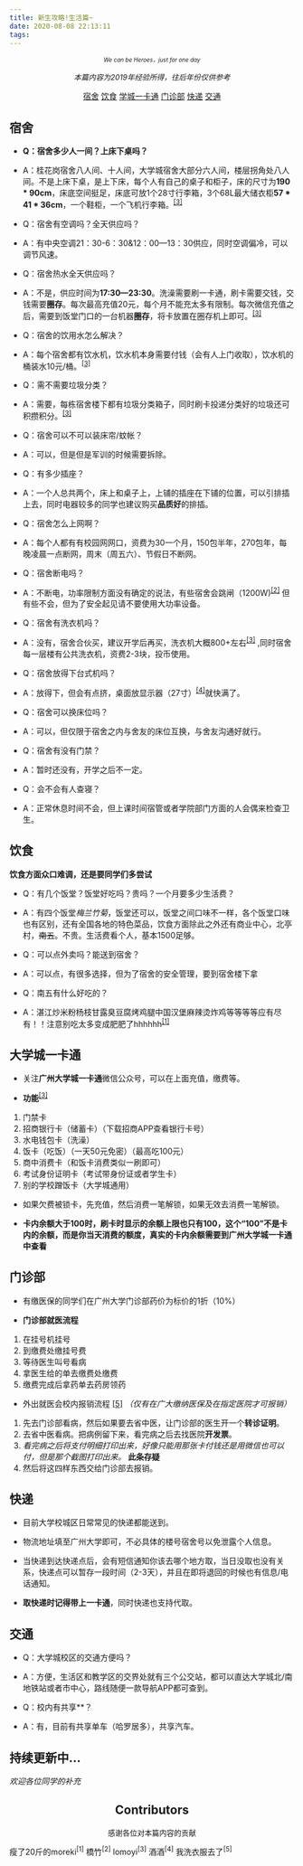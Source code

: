 ```yaml
---
title: 新生攻略!生活篇~
date: 2020-08-08 22:13:11
tags:
---
```



<center>


<font size="1">*We can be Heroes，just for one day*</font>


<font size="2">*本篇内容为2019年经验所得，往后年份仅供参考*</font>

</center>

<!--more-->


<!-- TOC -->
<center>

[宿舍](#宿舍)
[饮食](#饮食)
[学城一卡通](#大学城一卡通)
[门诊部](#门诊部)
[快递](#快递)
[交通](#交通)

</center>
<!-- /TOC -->


## 宿舍

+ **Q：宿舍多少人一间？上床下桌吗？**
+ A：桂花岗宿舍八人间、十人间，大学城宿舍大部分六人间，楼层拐角处八人间。不是上床下桌，是上下床，每个人有自己的桌子和柜子，床的尺寸为**190 * 90cm**，床底空间挺足，床底可放1个28寸行李箱，3个68L最大储衣柜**57 * 41 * 36cm**，一个鞋柜，一个飞机行李箱。<sup>[[3]](#3)</sup>
  
  
+ Q：宿舍有空调吗？全天供应吗？
+ A：有中央空调21：30-6：30&12：00—13：30供应，同时空调偏冷，可以调节风速。


+ Q：宿舍热水全天供应吗？
+ A：不是，供应时间为**17:30—23:30**。洗澡需要刷一卡通，刷卡需要交钱，交钱需要**圈存**。每次最高充值20元，每个月不能充太多有限制。每次微信充值之后，需要到饭堂门口的一台机器**圈存**，将卡放置在圈存机上即可。<sup>[[3]](#3)</sup>


+ Q：宿舍的饮用水怎么解决？
+ A：每个宿舍都有饮水机，饮水机本身需要付钱（会有人上门收取），饮水机的桶装水10元/桶。<sup>[[3]](#3)</sup>


+ Q：需不需要垃圾分类？
+ A：需要，每栋宿舍楼下都有垃圾分类箱子，同时刷卡投递分类好的垃圾还可积攒积分。<sup>[[3]](#3)</sup>


+ Q：宿舍可以不可以装床帘/蚊帐？
+ A：可以，但是但是军训的时候需要拆除。


+ Q：有多少插座？
+ A：一个人总共两个，床上和桌子上，上铺的插座在下铺的位置，可以引排插上去，同时电器较多的同学也建议购买**品质好**的排插。


+ Q：宿舍怎么上网啊？
+ A：每个人都有有校园网网口，资费为30一个月，150包半年，270包年，每晚凌晨一点断网，周末（周五六）、节假日不断网。


+ Q：宿舍断电吗？
+ A：不断电，功率限制方面没有确定的说法，有些宿舍会跳闸（1200W)<sup>[[2]](#2)</sup> 但有些不会，但为了安全起见请不要使用大功率设备。


+ Q：宿舍有洗衣机吗？
+ A：没有，宿舍合伙买，建议开学后再买，洗衣机大概800+左右<sup>[[3]](#3)</sup> ,同时宿舍每一层楼有公共洗衣机，资费2-3块，投币使用。
  

+ Q：宿舍放得下台式机吗？
+ A：放得下，但会有点挤，桌面放显示器（27寸）<sup>[[4]](#4)</sup>就快满了。


+ Q：宿舍可以换床位吗？
+ A：可以，但仅限于宿舍之内与舍友的床位互换，与舍友沟通好就行。


+ Q：宿舍有没有门禁？
+ A：暂时还没有，开学之后不一定。


+ Q：会不会有人查寝？
+ A：正常休息时间不会，但上课时间宿管或者学院部门方面的人会偶来检查卫生。
  

## 饮食

**饮食方面众口难调，还是要同学们多尝试**

+ Q：有几个饭堂？饭堂好吃吗？贵吗？一个月要多少生活费？
+ A：有四个饭堂*梅兰竹菊*，饭堂还可以，饭堂之间口味不一样，各个饭堂口味也有区别，还有全国各地的特色菜品，饮食方面除此之外还有商业中心，北亭村，~~南五~~。不贵。生活费看个人，基本1500足够。


+ Q：可以点外卖吗？能送到宿舍？
+ A：可以点，有很多选择，但为了宿舍的安全管理，要到宿舍楼下拿


+ Q：南五有什么好吃的？
+ A：湛江炒米粉杨枝甘露臭豆腐烤鸡腿中国汉堡麻辣烫炸鸡等等等等应有尽有！！注意别吃太多变成肥肥了hhhhhh<sup>[[1]](#1)</sup>


## 大学城一卡通


+ 关注**广州大学城一卡通**微信公众号，可以在上面充值，缴费等。


+ **功能**<sup>[[3]](#3)</sup>
1. 门禁卡
2. 招商银行卡（储蓄卡）（下载招商APP查看银行卡号）
3. 水电钱包卡（洗澡）
4. 饭卡（吃饭）（一天50元免密）（最高吃100元）
5. 商中消费卡（和饭卡消费类似一刷即可）
6. 考试身份证明卡（考试带身份证或者学生卡）
7. 别的学校蹭饭卡（大学城通用）


+ 如果欠费被锁卡，先充值，然后消费一笔解锁，如果无效去消费一笔解锁。


+ **卡内余额大于100时，刷卡时显示的余额上限也只有100，这个“100”不是卡内的余额，而是你当天消费的额度，真实的卡内余额需要到广州大学城一卡通中查看**


## 门诊部


+ 有缴医保的同学们在广州大学门诊部药价为标价的1折（10%）


+ **门诊部就医流程**
1. 在挂号机挂号
2. 到缴费处缴挂号费
3. 等待医生叫号看病
4. 拿医生给的单去缴费处缴费
5. 缴费完成后拿药单去药房领药


+ 外出就医会校内报销流程 [[5]](#5)
*（仅有在广大缴纳医保及在指定医院才可报销）*


1. 先去门诊部看病，然后如果要去省中医，让门诊部的医生开一个**转诊证明**。
2. 去省中医看病。把病例留下来，看完病之后去找医院**开发票**。
3. *看完病之后将支付明细打印出来，好像只能用那张卡付钱还是用微信也可以付，但是那个截图打印出来。* **此条存疑**
4. 然后将这四样东西交给门诊部去报销。


## 快递

+ 目前大学校城区日常常见的快递都能送到。


+ 物流地址填至广州大学即可，不必具体的楼号宿舍号以免泄露个人信息。


+ 当快递到达快递点后，会有短信通知你该去哪个地方取，当日没取也没有关系，快递点可以暂存一段时间（2-3天），并且在即将退回的时候也有信息/电话通知。


+ **取快递时记得带上一卡通**，同时快递也支持代取。




## 交通


+ Q：大学城校区的交通方便吗？
+ A：方便，生活区和教学区的交界处就有三个公交站，都可以直达大学城北/南地铁站或者市中心，路线随便一款导航APP都可查到。


+ Q：校内有共享**？
+ A：有，目前有共享单车（哈罗居多），共享汽车。



## 持续更新中...

*欢迎各位同学的补充*


<center>


## Contributors  
<font size="2"> 感谢各位对本篇内容的贡献</font>

</center>

<span id="1">瘦了20斤的moreki<sup>[1]</sup></span> <span id="2">橋竹<sup>[2]</sup></span> <span id="3">lomoyi<sup>[3]</sup></span> <span id="4">酒酒<sup>[4]</sup></span> <span id="5">我洗衣服去了<sup>[5]</sup></span>